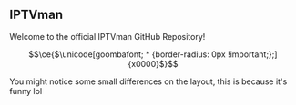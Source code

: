 ## IPTVman
Welcome to the official IPTVman GitHub Repository!
```math
\ce{$\unicode[goombafont; * {border-radius: 0px !important;};]{x0000}$}
```
You might notice some small differences on the layout, this is because it's funny lol
